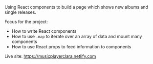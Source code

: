 Using React components to build a page which shows new albums and single releases.

Focus for the project: 
- How to write React components
- How to use `.map` to iterate over an array of data and mount many components
- How to use React props to feed information to components

Live site: https://musicplayerclara.netlify.com
